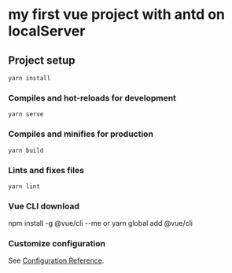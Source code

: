 # my first vue project with antd on localServer

## Project setup
```
yarn install
```

### Compiles and hot-reloads for development
```
yarn serve
```

### Compiles and minifies for production
```
yarn build
```

### Lints and fixes files
```
yarn lint
```

### Vue CLI download
npm install -g @vue/cli     --me
or
yarn global add @vue/cli

### Customize configuration
See [Configuration Reference](https://cli.vuejs.org/config/).
